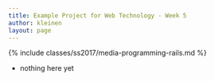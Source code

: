 ```yaml
---
title: Example Project for Web Technology - Week 5
author: kleinen
layout: page
---
```

{% include classes/ss2017/media-programming-rails.md %}

- nothing here yet

